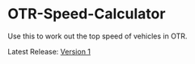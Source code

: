 # OTR-Speed-Calculator
Use this to work out the top speed of vehicles in OTR.

Latest Release: [Version 1](https://github.com/Madebotix/OTR-Speed-Calculator/releases/tag/v1)
